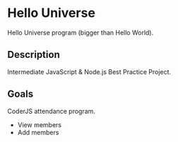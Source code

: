 # Hello Universe

Hello Universe program (bigger than Hello World).

## Description

Intermediate JavaScript & Node.js Best Practice Project.

## Goals

CoderJS attendance program.

- View members
- Add members

